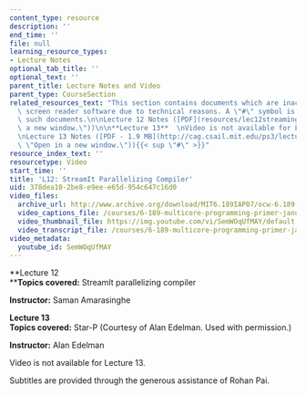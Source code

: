 ```yaml
---
content_type: resource
description: ''
end_time: ''
file: null
learning_resource_types:
- Lecture Notes
optional_tab_title: ''
optional_text: ''
parent_title: Lecture Notes and Video
parent_type: CourseSection
related_resources_text: "This section contains documents which are inaccessible to\
  \ screen reader software due to technical reasons. A \"#\" symbol is used to denote\
  \ such documents.\n\nLecture 12 Notes ([PDF](resources/lec12streaming \"Open in\
  \ a new window.\"))\n\n**Lecture 13**  \nVideo is not available for Lecture 13.\n\
  \nLecture 13 Notes ([PDF - 1.9 MB](http://cag.csail.mit.edu/ps3/lectures/6.189-lecture13-starp.pdf\
  \ \"Open in a new window.\")){{< sup \"#\" >}}"
resource_index_text: ''
resourcetype: Video
start_time: ''
title: 'L12: StreamIt Parallelizing Compiler'
uid: 378dea10-2be8-e9ee-e65d-954c647c16d0
video_files:
  archive_url: http://www.archive.org/download/MIT6.189IAP07/ocw-6.189-iap07-lec12_300k.mp4
  video_captions_file: /courses/6-189-multicore-programming-primer-january-iap-2007/87d015ce6dd45ca98552571943e588ed_SemWOqUfMAY.vtt
  video_thumbnail_file: https://img.youtube.com/vi/SemWOqUfMAY/default.jpg
  video_transcript_file: /courses/6-189-multicore-programming-primer-january-iap-2007/50d61843529653ed5d02b1219f90cc74_SemWOqUfMAY.pdf
video_metadata:
  youtube_id: SemWOqUfMAY
---
```


**Lecture 12  
****Topics covered:** StreamIt parallelizing compiler

**Instructor:** Saman Amarasinghe

**Lecture 13  
Topics covered:** Star-P (Courtesy of Alan Edelman. Used with permission.)

**Instructor:** Alan Edelman

Video is not available for Lecture 13.

Subtitles are provided through the generous assistance of Rohan Pai.